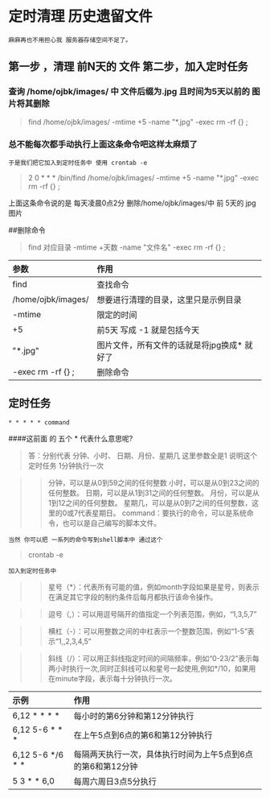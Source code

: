 # 定时清理 历史遗留文件

	麻麻再也不用担心我 服务器存储空间不足了。
	

## 第一步 ，清理 前N天的 文件  第二步，加入定时任务 


### 查询 /home/ojbk/images/ 中 文件后缀为.jpg 且时间为5天以前的 图片将其删除 
>find /home/ojbk/images/ -mtime +5 -name "*.jpg" -exec rm -rf {} \;

### 总不能每次都手动执行上面这条命令吧这样太麻烦了
	
	于是我们把它加入到定时任务中 使用 crontab -e 
	
>2 0 * * * /bin/find /home/ojbk/images/ -mtime +5 -name "*.jpg" -exec rm -rf {} \;

上面这条命令说的是 每天凌晨0点2分  删除/home/ojbk/images/中 前 5天的 jpg 图片


##删除命令 

>find 对应目录 -mtime +天数 -name "文件名" -exec rm -rf {} \;


|参数|作用|
|:-|:-|
|find|查找命令 |
|/home/ojbk/images/|想要进行清理的目录，这里只是示例目录|
|-mtime|限定的时间|
|+5| 前5天   写成 -1 就是包括今天|
|"*.jpg"|图片文件，所有文件的话就是将jpg换成* 就好了|
|-exec rm -rf {} \;|删除命令 |
	
## 定时任务   

	* * * * * command 


####这前面 的 五个  * 代表什么意思呢?
	
>答：分别代表  分钟、小时、 日期、月份、星期几  这里参数全是1 说明这个定时任务 1分钟执行一次

>>分钟，可以是从0到59之间的任何整数
>>小时，可以是从0到23之间的任何整数。
>>日期，可以是从1到31之间的任何整数。
>>月份，可以是从1到12之间的任何整数。
>>星期几，可以是从0到7之间的任何整数，这里的0或7代表星期日。
>>command：要执行的命令，可以是系统命令，也可以是自己编写的脚本文件。

	当然 你可以把 一系列的命令写到shell脚本中 通过这个
	
>crontab -e 

	加入到定时任务中 

>>星号（*）：代表所有可能的值，例如month字段如果是星号，则表示在满足其它字段的制约条件后每月都执行该命令操作。

>>逗号（,）：可以用逗号隔开的值指定一个列表范围，例如，“1,3,5,7”

>>横杠（-）：可以用整数之间的中杠表示一个整数范围，例如“1-5”表示“1,,2,3,4,5”

>>斜线（/）：可以用正斜线指定时间的间隔频率，例如“0-23/2”表示每两小时执行一次,同时正斜线可以和星号一起使用,例如*/10，如果用在minute字段，表示每十分钟执行一次。

|示例|作用|
|:-|:-|
|6,12 * * * *|每小时的第6分钟和第12分钟执行 |
|6,12 5-6 * * * |在上午5点到6点的第6和第12分钟执行|
|6,12 5-6 */6 * * |每隔两天执行一次，具体执行时间为上午5点到6点的第6和第12分钟|
|5 3 * * 6,0| 每周六周日3点5分执行|


